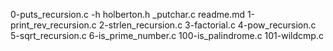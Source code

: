 0-puts_recursion.c
-h
holberton.h
_putchar.c
readme.md
1-print_rev_recursion.c
2-strlen_recursion.c
3-factorial.c
4-pow_recursion.c
5-sqrt_recursion.c
6-is_prime_number.c
100-is_palindrome.c
101-wildcmp.c
